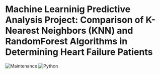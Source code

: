 # Machine Learninig Predictive Analysis Project: Comparison of K-Nearest Neighbors (KNN) and RandomForest Algorithms in Determining Heart Failure Patients

![Maintenance](https://img.shields.io/badge/Maintenance-Yes-green)
![Python]( https://img.shields.io/badge/Made_with-Python-blue)
